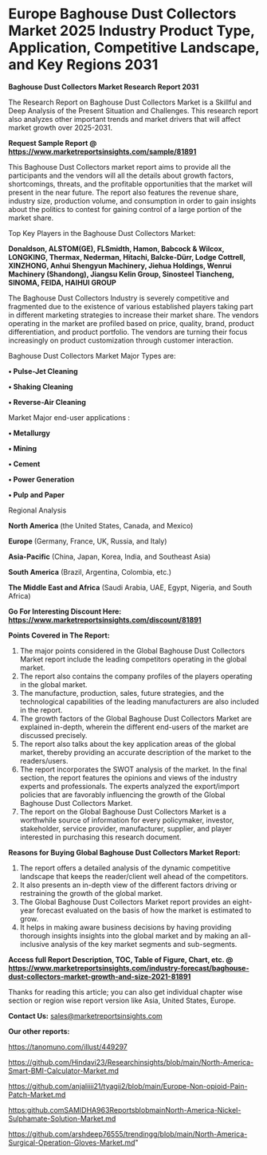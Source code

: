 # Europe Baghouse Dust Collectors Market 2025 Industry Product Type, Application, Competitive Landscape, and Key Regions 2031

<strong>Baghouse Dust Collectors Market Research Report 2031</strong>

The Research Report on Baghouse Dust Collectors Market is a Skillful and Deep Analysis of the Present Situation and Challenges. This research report also analyzes other important trends and market drivers that will affect market growth over 2025-2031.

<strong>Request Sample Report @ <a href=https://www.marketreportsinsights.com/sample/81891>https://www.marketreportsinsights.com/sample/81891</a></strong>

This Baghouse Dust Collectors market report aims to provide all the participants and the vendors will all the details about growth factors, shortcomings, threats, and the profitable opportunities that the market will present in the near future. The report also features the revenue share, industry size, production volume, and consumption in order to gain insights about the politics to contest for gaining control of a large portion of the market share.

Top Key Players in the Baghouse Dust Collectors Market:

<strong>Donaldson, ALSTOM(GE), FLSmidth, Hamon, Babcock & Wilcox, LONGKING, Thermax, Nederman, Hitachi, Balcke-Dürr, Lodge Cottrell, XINZHONG, Anhui Shengyun Machinery, Jiehua Holdings, Wenrui Machinery (Shandong), Jiangsu Kelin Group, Sinosteel Tiancheng, SINOMA, FEIDA, HAIHUI GROUP</strong>

The Baghouse Dust Collectors Industry is severely competitive and fragmented due to the existence of various established players taking part in different marketing strategies to increase their market share. The vendors operating in the market are profiled based on price, quality, brand, product differentiation, and product portfolio. The vendors are turning their focus increasingly on product customization through customer interaction.

Baghouse Dust Collectors Market Major Types are:

<strong>• Pulse-Jet Cleaning

• Shaking Cleaning

• Reverse-Air Cleaning</strong>

Market Major end-user applications :

<strong>• Metallurgy

• Mining

• Cement

• Power Generation

• Pulp and Paper</strong>

Regional Analysis

</u><strong><b>North America</b></strong> (the United States, Canada, and Mexico)

<strong><b>Europe </b></strong>(Germany, France, UK, Russia, and Italy)

<strong><b>Asia-Pacific</b></strong> (China, Japan, Korea, India, and Southeast Asia)

<strong><b>South America</b></strong> (Brazil, Argentina, Colombia, etc.)

<strong><b>The Middle East and Africa</b></strong> (Saudi Arabia, UAE, Egypt, Nigeria, and South Africa)

<strong>Go For Interesting Discount Here: <a href=https://www.marketreportsinsights.com/discount/81891>https://www.marketreportsinsights.com/discount/81891</a></strong>

<strong>Points Covered in The Report:</strong>
<ol>
  <li>The major points considered in the Global Baghouse Dust Collectors Market report include the leading competitors operating in the global market.</li>
  <li>The report also contains the company profiles of the players operating in the global market.</li>
  <li>The manufacture, production, sales, future strategies, and the technological capabilities of the leading manufacturers are also included in the report.</li>
  <li>The growth factors of the Global Baghouse Dust Collectors Market are explained in-depth, wherein the different end-users of the market are discussed precisely.</li>
  <li>The report also talks about the key application areas of the global market, thereby providing an accurate description of the market to the readers/users.</li>
  <li>The report incorporates the SWOT analysis of the market. In the final section, the report features the opinions and views of the industry experts and professionals. The experts analyzed the export/import policies that are favorably influencing the growth of the Global Baghouse Dust Collectors Market.</li>
  <li>The report on the Global Baghouse Dust Collectors Market is a worthwhile source of information for every policymaker, investor, stakeholder, service provider, manufacturer, supplier, and player interested in purchasing this research document.</li>
</ol>
<strong>Reasons for Buying Global Baghouse Dust Collectors Market Report:</strong>

<ol>
  <li>The report offers a detailed analysis of the dynamic competitive landscape that keeps the reader/client well ahead of the competitors.</li>
  <li>It also presents an in-depth view of the different factors driving or restraining the growth of the global market.</li>
  <li>The Global Baghouse Dust Collectors Market report provides an eight-year forecast evaluated on the basis of how the market is estimated to grow.</li>
  <li>It helps in making aware business decisions by having providing thorough insights insights into the global market and by making an all-inclusive analysis of the key market segments and sub-segments.</li>
</ol>
<strong>Access full Report Description, TOC, Table of Figure, Chart, etc. @ <a href=https://www.marketreportsinsights.com/industry-forecast/baghouse-dust-collectors-market-growth-and-size-2021-81891>https://www.marketreportsinsights.com/industry-forecast/baghouse-dust-collectors-market-growth-and-size-2021-81891</a></strong>


Thanks for reading this article; you can also get individual chapter wise section or region wise report version like Asia, United States, Europe.

<strong>Contact Us:</strong>
sales@marketreportsinsights.com

<strong>Our other reports:</strong>

<a href=https://tanomuno.com/illust/449297>https://tanomuno.com/illust/449297</a>

<a href=https://github.com/Hindavi23/Researchinsights/blob/main/North-America-Smart-BMI-Calculator-Market.md>https://github.com/Hindavi23/Researchinsights/blob/main/North-America-Smart-BMI-Calculator-Market.md</a>

<a href=https://github.com/anjaliiii21/tyagii2/blob/main/Europe-Non-opioid-Pain-Patch-Market.md>https://github.com/anjaliiii21/tyagii2/blob/main/Europe-Non-opioid-Pain-Patch-Market.md</a>

<a href=https:github.comSAMIDHA963ReportsblobmainNorth-America-Nickel-Sulphamate-Solution-Market.md>https:github.comSAMIDHA963ReportsblobmainNorth-America-Nickel-Sulphamate-Solution-Market.md</a>

<a href=https://github.com/arshdeep76555/trendingg/blob/main/North-America-Surgical-Operation-Gloves-Market.md>https://github.com/arshdeep76555/trendingg/blob/main/North-America-Surgical-Operation-Gloves-Market.md</a>"
